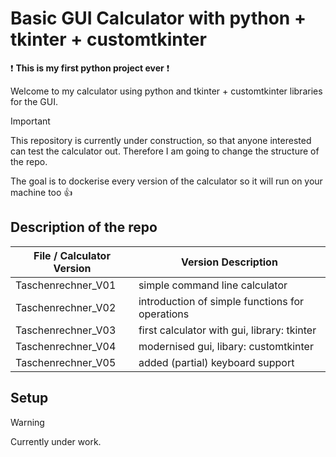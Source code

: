 # Basic GUI Calculator with python + tkinter + customtkinter

❗ **This is my first python project ever** ❗

Welcome to my calculator using python and tkinter + customtkinter libraries for the GUI.

> [!IMPORTANT]
> This repository is currently under construction, so that anyone interested can test the calculator out. Therefore I am going to change the structure of the repo.
>
> The goal is to dockerise every version of the calculator so it will run on your machine too 👍

## Description of the repo

| File / Calculator Version   | Version Description |
| -------- | ------- |
| Taschenrechner_V01 | simple command line calculator |
| Taschenrechner_V02 | introduction of simple functions for operations |
| Taschenrechner_V03 | first calculator with gui, library: tkinter |
| Taschenrechner_V04 | modernised gui, libary: customtkinter |
| Taschenrechner_V05 | added (partial) keyboard support |

## Setup

> [!WARNING]
> Currently under work.
